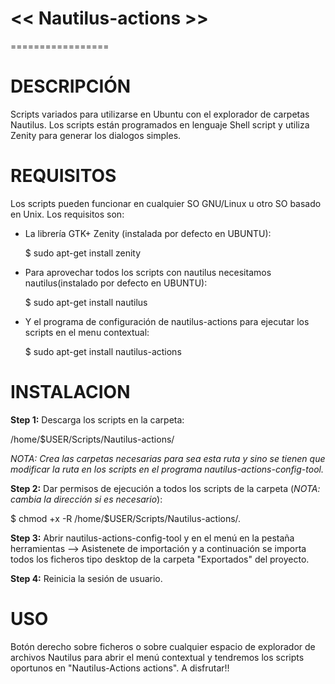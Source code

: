 # << Nautilus-actions >>
=================


DESCRIPCIÓN
====================================================================
Scripts variados para utilizarse en Ubuntu con el explorador de carpetas Nautilus.
Los scripts están programados en lenguaje Shell script y utiliza Zenity para generar los dialogos simples.




REQUISITOS
====================================================================
Los scripts pueden funcionar en cualquier SO GNU/Linux u otro SO basado en Unix.
Los requisitos son:
- La librería GTK+ Zenity (instalada por defecto en UBUNTU):
  
  $ sudo apt-get install zenity

- Para aprovechar todos los scripts con nautilus necesitamos nautilus(instalado por defecto en UBUNTU):
  
  $ sudo apt-get install nautilus
  
- Y el programa de configuración de nautilus-actions para ejecutar los scripts en el menu contextual:
  
  $ sudo apt-get install nautilus-actions
  


INSTALACION
====================================================================

<b>Step 1:</b>
Descarga los scripts en la carpeta: 

/home/$USER/Scripts/Nautilus-actions/

<i>NOTA: Crea las carpetas necesarias para sea esta ruta y sino se tienen que modificar la ruta en los scripts 
en el programa nautilus-actions-config-tool.</i>

<b>Step 2:</b>
Dar permisos de ejecución a todos los scripts de la carpeta (<i>NOTA: cambia la dirección si es necesario</i>):
  
  $ chmod +x -R /home/$USER/Scripts/Nautilus-actions/.


<b>Step 3:</b>
Abrir nautilus-actions-config-tool
y en el menú en la pestaña herramientas --> Asistenete de importación y a continuación se importa todos los ficheros tipo desktop de la carpeta "Exportados" del proyecto.

<b>Step 4:</b>
Reinicia la sesión de usuario.


USO
====================================================================
Botón derecho sobre ficheros o sobre cualquier espacio de explorador de archivos Nautilus para abrir el menú contextual
y tendremos los scripts oportunos en "Nautilus-Actions actions". A disfrutar!!



